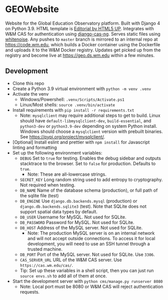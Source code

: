 # GEOWebsite

Website for the Global Education Observatory platform. Built with Django 4 on Python 3.9. HTML template is [Editorial by HTML5 UP](https://html5up.net/editorial). Integrates with W&M CAS for authentication using [django-cas-ng](https://pypi.org/project/django-cas-ng/). Serves static files using [whitenoise](https://pypi.org/project/whitenoise/). Any pushes to `master` branch is mirrored to an internal repo at <https://code.wm.edu>, which builds a Docker container using the Dockerfile and uploads it to the W&M Docker registry. Updates get picked up from the registry and become live at <https://geo.ds.wm.edu> within a few minutes.

## Development

- Clone this repo
- Create a Python 3.9 virtual environment with `python -m venv .venv`
- Activate the venv
  - Windows/Powershell: `.venv/Scripts/Activate.ps1`
  - Linux/Most shells: `source .venv/bin/activate`
- Install requirements with `pip install -r requirements.txt`
  - Note: `mysqlclient` may require additional steps to get to build. Linux should have `default-libmysqlclient-dev`, `build-essential`, and `python3-dev` or `python3.9-dev` depending on system Python install. Windows should choose a `mysqlclient` version with prebuilt binaries. See <https://pypi.org/project/mysqlclient/>.
- [Optional] Install eslint and prettier with `npm install` for Javascript linting and formatting
- Set up the following environment variables:
  - `DEBUG` Set to `true` for testing. Enables the debug sidebar and outputs stacktrace to the browser. Set to `false` for production. Defaults to `true`.
    - Note: These are all-lowercase strings.
  - `SECRET_KEY` Long random string used to add entropy to cryptography. Not required when testing.
  - `DB_NAME` Name of the database schema (production), or full path of the sqlite file (test)
  - `DB_ENGINE` Use `django.db.backends.mysql` (production) or `django.db.backends.sqlite3` (test). Note that SQLite does not support spatial data types by default.
  - `DB_USER` Username for MySQL. Not used for SQLite.
  - `DB_PASSWORD` Password for MySQL. Not used for SQLite.
  - `DB_HOST` Address of the MySQL server. Not used for SQLite.
    - Note: The production MySQL server is on an internal network and will not accept outside connections. To access it for local development, you will need to use an SSH tunnel through a trusted machine.
  - `DB_PORT` Port of the MySQL server. Not used for SQLite. Use `3306`.
  - `CAS_SERVER_URL` URL of the W&M CAS server. Use `https://cas.wm.edu/cas/`.
  - Tip: Set up these variables in a shell script, then you can just run `source envs.sh` to add all of them at once.
- Start the development server with `python cms/manage.py runserver 8080`
  - Note: Local port must be 8080 or W&M CAS will reject authentication requests.
